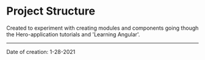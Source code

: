 # Project Structure

Created to experiment with creating modules and components going though the Hero-application tutorials and 'Learning Angular'.

---

Date of creation: 1-28-2021
